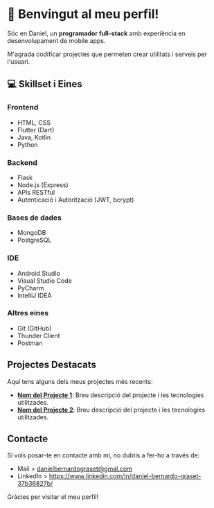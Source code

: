 # 👋 Benvingut al meu perfil!

Sóc en Daniel, un **programador full-stack** amb experiència en desenvolupament de mobile apps. 

M'agrada codificar projectes que permeten crear utilitats i serveis per l'usuari.


## 💻 Skillset i Eines

### Frontend
- HTML, CSS
- Flutter (Dart)
- Java, Kotlin
- Python

### Backend
- Flask
- Node.js (Express)
- APIs RESTful
- Autenticació i Autorització (JWT, bcrypt)

### Bases de dades
- MongoDB
- PostgreSQL

### IDE
- Android Studio
- Visual Studio Code
- PyCharm
- IntelliJ IDEA

### Altres eines
- Git (GitHub)
- Thunder Client
- Postman



## Projectes Destacats

Aquí tens alguns dels meus projectes més recents:

- **[Nom del Projecte 1](enllaç-al-projecte-1)**: Breu descripció del projecte i les tecnologies utilitzades.
- **[Nom del Projecte 2](enllaç-al-projecte-2)**: Breu descripció del projecte i les tecnologies utilitzades.

## Contacte

Si vols posar-te en contacte amb mi, no dubtis a fer-ho a través de:

- Mail > danielbernardograset@gmal.com
- LinkedIn > https://www.linkedin.com/in/daniel-bernardo-graset-37b36827b/


Gràcies per visitar el meu perfil!

